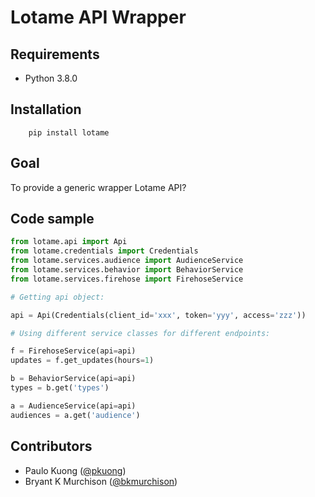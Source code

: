 Lotame API Wrapper
==================

Requirements
------------

* Python 3.8.0

Installation
------------
```shell
    pip install lotame
```

Goal
----

To provide a generic wrapper Lotame API?

Code sample
-----------

```python
from lotame.api import Api
from lotame.credentials import Credentials
from lotame.services.audience import AudienceService
from lotame.services.behavior import BehaviorService
from lotame.services.firehose import FirehoseService

# Getting api object:

api = Api(Credentials(client_id='xxx', token='yyy', access='zzz'))

# Using different service classes for different endpoints:

f = FirehoseService(api=api)
updates = f.get_updates(hours=1)

b = BehaviorService(api=api)
types = b.get('types')

a = AudienceService(api=api)
audiences = a.get('audience')
```


Contributors
------------

* Paulo Kuong ([@pkuong](https://github.com/paulokuong))
* Bryant K Murchison ([@bkmurchison](https://github.com/bkmurchison))
